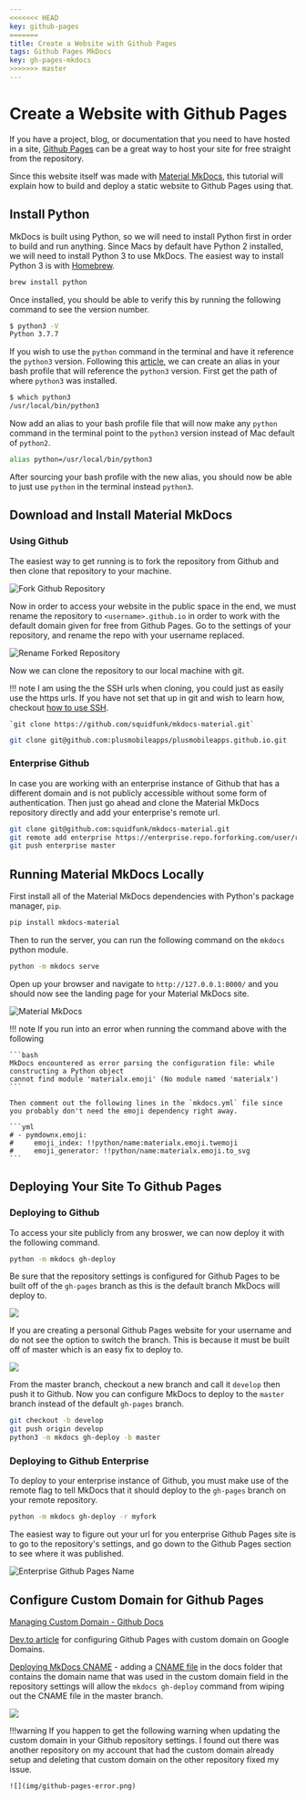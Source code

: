 ```yaml
---
<<<<<<< HEAD
key: github-pages
=======
title: Create a Website with Github Pages
tags: Github Pages MkDocs
key: gh-pages-mkdocs
>>>>>>> master
---
```


# Create a Website with Github Pages

If you have a project, blog, or documentation that you need to have hosted in a site, [Github Pages](https://pages.github.com/) can be a great way to host your site for free straight from the repository. 

Since this website itself was made with [Material MkDocs](https://github.com/squidfunk/mkdocs-material), this tutorial will explain how to build and deploy a static website to Github Pages using that. 

## Install Python 

MkDocs is built using Python, so we will need to install Python first in order to build and run anything. Since Macs by default have Python 2 installed, we will need to install Python 3 to use MkDocs. The easiest way to install Python 3 is with [Homebrew](https://brew.sh/). 

```bash
brew install python
```

Once installed, you should be able to verify this by running the following command to see the version number. 

```bash
$ python3 -V
Python 3.7.7
```

If you wish to use the `python` command in the terminal and have it reference the `python3` version. Following this [article](https://opensource.com/article/19/5/python-3-default-mac), we can create an alias in your bash profile that will reference the `python3` version. First get the path of where `python3` was installed. 

```bash
$ which python3
/usr/local/bin/python3
```

Now add an alias to your bash profile file that will now make any `python` command in the terminal point to the `python3` version instead of Mac default of `python2`. 

```bash
alias python=/usr/local/bin/python3
```

After sourcing your bash profile with the new alias, you should now be able to just use `python` in the terminal instead `python3`. 

## Download and Install Material MkDocs

### Using Github

The easiest way to get running is to fork the repository from Github and then clone that repository to your machine. 

![Fork Github Repository](img/fork-repository.png)

Now in order to access your website in the public space in the end, we must rename the repository to `<username>.github.io` in order to work with the default domain given for free from Github Pages. Go to the settings of your repository, and rename the repo with your username replaced. 

![Rename Forked Repository](img/rename-repo.png)

Now we can clone the repository to our local machine with git. 

!!! note
    I am using the the SSH urls when cloning, you could just as easily use the https urls. If you have not set that up in git and wish to learn how, checkout [how to use SSH](/../dev-basics/ssh).

    `git clone https://github.com/squidfunk/mkdocs-material.git`

```bash
git clone git@github.com:plusmobileapps/plusmobileapps.github.io.git
```

### Enterprise Github

In case you are working with an enterprise instance of Github that has a different domain and is not publicly accessible without some form of authentication. Then just go ahead and clone the Material MkDocs repository directly and add your enterprise's remote url. 

```bash 
git clone git@github.com:squidfunk/mkdocs-material.git
git remote add enterprise https://enterprise.repo.forforking.com/user/repo.git
git push enterprise master
```

## Running Material MkDocs Locally

First install all of the Material MkDocs dependencies with Python's package manager, `pip`. 

```bash 
pip install mkdocs-material
```

Then to run the server, you can run the following command on the `mkdocs` python module. 

```bash
python -m mkdocs serve
```

Open up your browser and navigate to `http://127.0.0.1:8000/` and you should now see the landing page for your Material MkDocs site. 

![Material MkDocs](img/mkdocs-home.png)

!!! note
    If you run into an error when running the command above with the following

    ```bash 
    MkDocs encountered as error parsing the configuration file: while constructing a Python object
    cannot find module 'materialx.emoji' (No module named 'materialx')
    ```

    Then comment out the following lines in the `mkdocs.yml` file since you probably don't need the emoji dependency right away. 

    ```yml
    # - pymdownx.emoji:
    #     emoji_index: !!python/name:materialx.emoji.twemoji
    #     emoji_generator: !!python/name:materialx.emoji.to_svg
    ```

## Deploying Your Site To Github Pages

### Deploying to Github

To access your site publicly from any broswer, we can now deploy it with the following command. 

```bash
python -m mkdocs gh-deploy
```

Be sure that the repository settings is configured for Github Pages to be built off of the `gh-pages` branch as this is the default branch MkDocs will deploy to. 

![](img/gh-pages-branch.png)

If you are creating a personal Github Pages website for your username and do not see the option to switch the branch. This is because it must be built off of master which is an easy fix to deploy to. 

![](img/personal-gh-pages.png)

From the master branch, checkout a new branch and call it `develop` then push it to Github. Now you can configure MkDocs to deploy to the `master` branch instead of the default `gh-pages` branch. 

```bash
git checkout -b develop 
git push origin develop
python3 -m mkdocs gh-deploy -b master
```

### Deploying to Github Enterprise

To deploy to your enterprise instance of Github, you must make use of the remote flag to tell MkDocs that it should deploy to the `gh-pages` branch on your remote repository.  


```bash
python -m mkdocs gh-deploy -r myfork
```

The easiest way to figure out your url for you enterprise Github Pages site is to go to the repository's settings, and go down to the Github Pages section to see where it was published. 

![Enterprise Github Pages Name](img/enterprise-ghpages-name.png)

## Configure Custom Domain for Github Pages

[Managing Custom Domain - Github Docs](https://help.github.com/en/github/working-with-github-pages/managing-a-custom-domain-for-your-github-pages-site)

[Dev.to article](https://dev.to/trentyang/how-to-setup-google-domain-for-github-pages-1p58) for configuring Github Pages with custom domain on Google Domains. 

[Deploying MkDocs CNAME](https://www.mkdocs.org/user-guide/deploying-your-docs/#custom-domains) - adding a [CNAME file](https://github.com/plusmobileapps/plusmobileapps.github.io/blob/develop/docs/CNAME) in the docs folder that contains the domain name that was used in the custom domain field in the repository settings will allow the `mkdocs gh-deploy` command from wiping out the CNAME file in the master branch. 

![](img/gh-custom-domain.png)

!!!warning
    If you happen to get the following warning when updating the custom domain in your Github repository settings. I found out there was another repository on my account that had the custom domain already setup and deleting that custom domain on the other repository fixed my issue. 

    ![](img/github-pages-error.png)